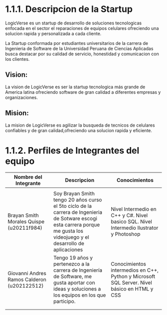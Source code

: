 # 1.1.1. Descripcion de la Startup
LogicVerse es un startup de desarrollo de soluciones tecnologicas enfocada en el sector el reparaciones de equipos celulares ofreciendo una solucion rapida y personalizada a cada cliente.

La Startup conformada por estudiantes universitarios de la carrera de Ingenieria de Software de la Universidad Peruana de Ciencias Aplicadas busca destacar por su calidad de servicio, honestidad y comunicacion con los clientes.

## Vision:
La vision de LogicVerse es ser la startup tecnologica más grande de America latina ofreciendo software de gran calidad a diferentes empresas y organizaciones.

## Mision:
La mision de LogicVerse es agilizar la busqueda de tecnicos de celulares confiables y de gran calidad,ofreciendo una solucion rapida y eficiente.

# 1.1.2. Perfiles de Integrantes del equipo

| Nombre del Integrante                       | Descripcion                                                                                                                                                                 | Conocimientos                                                                               |
|---------------------------------------------|-----------------------------------------------------------------------------------------------------------------------------------------------------------------------------|---------------------------------------------------------------------------------------------|
|                                             |                                                                                                                                                                             |                                                                                             |
| Brayan Smith Morales Quispe (u20211f984)    | Soy Brayan Smith tengo 20 años curso el 5to ciclo de la carrera de Ingenieria de Sotware escogi esta carrera porque me gusta los videojuego y el desarrollo de aplicaciones | Nivel Intermedio en C++ y C#. Nivel basico SQL. Nivel Intermedio Ilustrator y Photoshop     |
| Giovanni Andres Ramos Calderon (u202122512) | Tengo 19 años y pertenezco a la carrera de Ingeniería de Software, me gusta aportar con ideas y soluciones a los equipos en los que participo.                              | Conocimientos intermedios en C++, Python y Microsoft SQL Server. Nivel básico en HTML y CSS |
|                                             |                                                                                                                                                                             |
|                                             |                                                                                                                                                                             |

